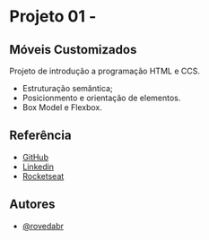
# Projeto 01  -

## Móveis Customizados

Projeto de introdução a programação HTML e CCS.

- Estruturação semântica;
- Posicionmento e orientação de elementos.
- Box Model e Flexbox.


## Referência

 - [GitHub](https://github.com/rovedabr)
 - [Linkedin](https://www.linkedin.com/in/ivan-roveda-952827b8/)
 - [Rocketseat](https://www.rocketseat.com.br/)


## Autores

- [@rovedabr](https://github.com/rovedabr)

